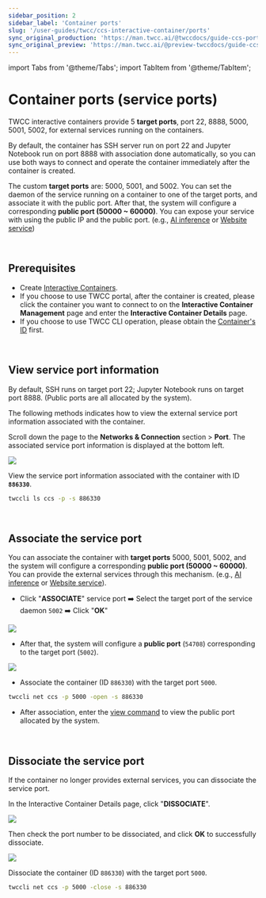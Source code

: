 ```yaml
---
sidebar_position: 2
sidebar_label: 'Container ports'
slug: '/user-guides/twcc/ccs-interactive-container/ports'
sync_original_production: 'https://man.twcc.ai/@twccdocs/guide-ccs-port-zh' 
sync_original_preview: 'https://man.twcc.ai/@preview-twccdocs/guide-ccs-port-zh' 
---
```


import Tabs from '@theme/Tabs';
import TabItem from '@theme/TabItem';

# Container ports (service ports)

TWCC interactive containers provide 5 **target ports**, port 22, 8888, 5000, 5001, 5002, for external services running on the containers.

By default, the container has SSH server run on port 22 and Jupyter Notebook run on port 8888 with association done automatically, so you can use both ways to connect and operate the container immediately after the container is created.

The custom **target ports** are: 5000, 5001, and 5002. You can set the daemon of the service running on a container to one of the target ports, and associate it with the public port. After that, the system will configure a corresponding **public port (50000 ~ 60000)**. You can expose your service with using the public IP and the public port. (e.g., [AI inference](https://man.twcc.vip/en/docs/ccs/tutorials/tensorflow-mnist-trainign) or [Website service](https://man.twcc.vip/en/docs/ccs/tutorials/configure-service-ports))

<br/>


## Prerequisites
- Create [Interactive Containers](https://man.twcc.vip/en/docs/ccs/user-guides/creation-and-connection/create-an-interactive-container).
- If you choose to use TWCC portal, after the container is created, please click the container you want to connect to on the **Interactive Container Management** page and enter the **Interactive Container Details** page.
- If you choose to use TWCC CLI operation, please obtain the [Container's ID](https://man.twcc.vip/en/docs/ccs/user-guides/management-and-monitoring/manage-your-container/#view-the-information) first.

<br/>


## View service port information

By default, SSH runs on target port 22; Jupyter Notebook runs on target port 8888. (Public ports are all allocated by the system).

The following methods indicates how to view the external service port information associated with the container.

<Tabs>
<TabItem value="TWCC Portal" label="TWCC Portal">

Scroll down the page to the **Networks & Connection** section > **Port**. The associated service port information is displayed at the bottom left.

![](https://cos.twcc.ai/SYS-MANUAL/uploads/upload_9f214fd51f5749ee8b9ee6dee23345e8.png)

</TabItem>
<TabItem value="TWCC CLI" label="TWCC CLI">

View the service port information associated with the container with ID **`886330`**.

```bash
twccli ls ccs -p -s 886330
```

</TabItem>
</Tabs>

<br/>


## Associate the service port

You can associate the container with **target ports** 5000, 5001, 5002, and the system will configure a corresponding **public port (50000 ~ 60000)**. You can provide the external services through this mechanism. (e.g., [AI inference](https://man.twcc.vip/en/docs/ccs/tutorials/tensorflow-mnist-trainign) or [Website service](https://man.twcc.vip/en/docs/ccs/tutorials/configure-service-ports)).

<Tabs>
<TabItem value="TWCC Portal" label="TWCC Portal">

- Click "**ASSOCIATE**" service port :arrow_right: Select the target port of the service daemon `5002` :arrow_right: Click  "**OK**"

![](https://cos.twcc.ai/SYS-MANUAL/uploads/upload_3d1e8b0a33edbe2ee0bdc3b0dd9171b3.png)
        
- After that, the system will configure a **public port** (`54708`) corresponding to the target port  (`5002`).

![](https://cos.twcc.ai/SYS-MANUAL/uploads/upload_714db4fec691344f598c4c8c9fce7a8f.png)

</TabItem>
<TabItem value="TWCC CLI" label="TWCC CLI">

- Associate the container (ID `886330`) with the target port `5000`.
```bash
twccli net ccs -p 5000 -open -s 886330
```

- After association, enter the [view command](#view-service-port-information) to view the public port allocated by the system.

</TabItem>
</Tabs>

<br/>


## Dissociate the service port

If the container no longer provides external services, you can dissociate the service port.

<Tabs>
<TabItem value="TWCC Portal" label="TWCC Portal">

In the Interactive Container Details page, click "<b>DISSOCIATE</b>".

![](https://cos.twcc.ai/SYS-MANUAL/uploads/upload_6423c9d5a5250258bf5d723d6c89c7b6.png)

Then check the port number to be dissociated, and click **OK** to successfully dissociate.

![](https://cos.twcc.ai/SYS-MANUAL/uploads/upload_60d9a8d43ca282904c175f37cb94af93.png)

</TabItem>
<TabItem value="TWCC CLI" label="TWCC CLI">

Dissociate the container (ID `886330`) with the target port `5000`.
```bash
twccli net ccs -p 5000 -close -s 886330
```

</TabItem>
</Tabs>
